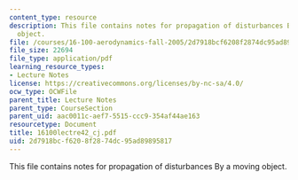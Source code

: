 ```yaml
---
content_type: resource
description: This file contains notes for propagation of disturbances By a moving
  object.
file: /courses/16-100-aerodynamics-fall-2005/2d7918bcf6208f2874dc95ad89895817_16100lectre42_cj.pdf
file_size: 22694
file_type: application/pdf
learning_resource_types:
- Lecture Notes
license: https://creativecommons.org/licenses/by-nc-sa/4.0/
ocw_type: OCWFile
parent_title: Lecture Notes
parent_type: CourseSection
parent_uid: aac0011c-aef7-5515-ccc9-354af44ae163
resourcetype: Document
title: 16100lectre42_cj.pdf
uid: 2d7918bc-f620-8f28-74dc-95ad89895817
---
```

This file contains notes for propagation of disturbances By a moving object.